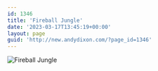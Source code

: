 ```yaml
---
id: 1346
title: 'Fireball Jungle'
date: '2023-03-17T13:45:19+00:00'
layout: page
guid: 'http://new.andydixon.com/?page_id=1346'
---
```


![Fireball Jungle](https://i0.wp.com/assets.g8x2.ldn.idrivee2-23.com/posters/Fireball%20Jungle%2001.jpg?w=1200&ssl=1 "Fireball Jungle")